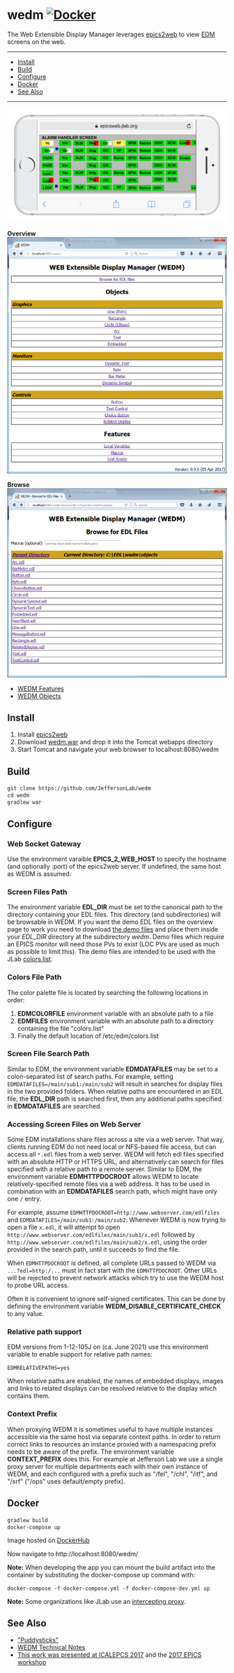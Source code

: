 # wedm  [![Docker](https://img.shields.io/docker/v/slominskir/wedm?sort=semver&label=DockerHub)](https://hub.docker.com/r/slominskir/wedm)
The Web Extensible Display Manager leverages [epics2web](https://github.com/JeffersonLab/epics2web) to view [EDM](https://www.slac.stanford.edu/grp/cd/soft/epics/extensions/edm/edm.html) screens on the web.

---
- [Install](https://github.com/JeffersonLab/wedm#install)
- [Build](https://github.com/JeffersonLab/wedm#build)
- [Configure](https://github.com/JeffersonLab/wedm#configure)
- [Docker](https://github.com/JeffersonLab/wedm#docker)
- [See Also](https://github.com/JeffersonLab/wedm#see-also)
---

![Example](https://github.com/JeffersonLab/wedm/raw/master/doc/img/PhoneExample.png?raw=true "Example")


**Overview**   
![Overview](https://github.com/JeffersonLab/wedm/raw/master/doc/img/Overview.png?raw=true "Overview")

**Browse**        
![Browse](https://github.com/JeffersonLab/wedm/raw/master/doc/img/Browse.png?raw=true "Browse")


- [WEDM Features](https://github.com/JeffersonLab/wedm/wiki/WEDM-Features)   
- [WEDM Objects](https://github.com/JeffersonLab/wedm/wiki/WEDM-Objects)   

## Install
   1. Install [epics2web](https://github.com/JeffersonLab/epics2web)
   1. Download [wedm.war](https://github.com/JeffersonLab/wedm/releases) and drop it into the Tomcat webapps directory
   1. Start Tomcat and navigate your web browser to localhost:8080/wedm
   
## Build 
```
git clone https://github.com/JeffersonLab/wedm
cd wedm
gradlew war
```
   
## Configure

### Web Socket Gateway
Use the environment varaible **EPICS_2_WEB_HOST** to specify the hostname (and optionally :port) of the epics2web server.   If undefined, the same host as WEDM is assumed.

### Screen Files Path
The environment variable **EDL_DIR** must be set to the canonical path to the directory containing your EDL files.  This directory (and subdirectories) will be browsable in WEDM.  If you want the demo EDL files on the overview page to work you need to download [the demo files](https://github.com/JeffersonLab/wedm/blob/master/examples/edl) and place them inside your *EDL_DIR* directory at the subdirectory *wedm*.  Demo files which require an EPICS monitor will need those PVs to exist (LOC PVs are used as much as possible to limit this).  The demo files are intended to be used with the JLab [colors.list](https://github.com/JeffersonLab/wedm/blob/master/examples/edl/colors.list).

### Colors File Path
The color palette file is located by searching the following locations in order:
1. **EDMCOLORFILE** environment variable with an absolute path to a file
2. **EDMFILES** environment variable with an absolute path to a directory containing the file "colors.list"
3. Finally the default location of /etc/edm/colors.list

### Screen File Search Path
Similar to EDM, the environment variable **EDMDATAFILES** may be set to a colon-separated list of search paths.
For example, setting `EDMDATAFILES=/main/sub1:/main/sub2` will result in searches for display files in the two
provided folders.  When relative paths are encountered in an EDL file, the **EDL_DIR** path is searched first, then any additional paths specified in **EDMDATAFILES** are searched.

### Accessing Screen Files on Web Server
Some EDM installations share files across a site via a web server.
That way, clients running EDM do not need local or NFS-based file access,
but can access all `*.edl` files from a web server.  WEDM will fetch edl files specified with an absolute HTTP or HTTPS URL, and alternatively can search for files specified with a relative path to a remote server.
Similar to EDM, the environment variable **EDMHTTPDOCROOT** allows WEDM to locate relatively-specified remote files via a web address.  It has to be used in combination with an **EDMDATAFILES** search path, which might have only one `/` entry.

For example, assume `EDMHTTPDOCROOT=http://www.webserver.com/edlfiles` and
`EDMDATAFILES=/main/sub1:/main/sub2`.
Whenever WEDM is now trying to open a file `x.edl`, it will attempt to open  
`http://www.webserver.com/edlfiles/main/sub1/x.edl`
followed by 
`http://www.webserver.com/edlfiles/main/sub2/x.edl`,
using the order provided in the search path,
until it succeeds to find the file.

When `EDMHTTPDOCROOT` is defined, all complete URLs passed to WEDM via `...?edl=http:/...`
must in fact start with the `EDMHTTPDOCROOT`. Other URLs will be rejected to prevent
network attacks which try to use the WEDM host to probe URL access.

Often it is convenient to ignore self-signed certificates.  This can be done by defining the environment variable **WEDM_DISABLE_CERTIFICATE_CHECK** to any value.

### Relative path support
EDM versions from 1-12-105J on (ca. June 2021) use this environment variable
to enable support for relative path names:

```
EDMRELATIVEPATHS=yes
```

When relative paths are enabled, the names of embedded displays, images and
links to related displays can be resolved relative to the display which contains them.

### Context Prefix
When proxying WEDM it is sometimes useful to have multiple instances accessible via the same host via separate context paths.  In order to return correct links to resources an instance proxied with a namespacing prefix needs to be aware of the prefix.  The environment variable **CONTEXT_PREFIX** does this.  For example at Jefferson Lab we use a single proxy server for multiple departments each with their own instance of WEDM, and each configured with a prefix such as "/fel", "/chl", "/itf", and "/srf" ("/ops" uses default/empty prefix).


## Docker
```
gradlew build
docker-compose up
```
Image hosted on [DockerHub](https://hub.docker.com/r/slominskir/wedm)

Now navigate to http://localhost:8080/wedm/

**Note:** When developing the app you can mount the build artifact into the container by substituting the docker-compose up command with:

```
docker-compose -f docker-compose.yml -f docker-compose-dev.yml up
```

**Note:** Some organizations like JLab use an [intercepting proxy](https://gist.github.com/slominskir/92c25a033db93a90184a5994e71d0b78).


## See Also

  - ["Puddysticks"](https://github.com/JeffersonLab/puddysticks)   
  - [WEDM Technical Notes](https://github.com/JeffersonLab/wedm/wiki/Technical-Notes)      
  - [This work was presented at ICALEPCS 2017](http://icalepcs2017.org/) and the [2017 EPICS workshop](https://indico.esss.lu.se/event/889/session/1/contribution/0)  
